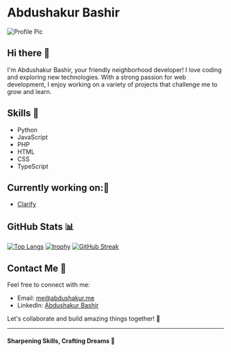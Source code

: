 # Abdushakur Bashir

![Profile Pic](https://avatars.githubusercontent.com/u/55839138?v=4)

## Hi there 👋
I'm Abdushakur Bashir, your friendly neighborhood developer! I love coding and exploring new technologies. With a strong passion for web development, I enjoy working on a variety of projects that challenge me to grow and learn.

## Skills 🚀
- Python
- JavaScript
- PHP
- HTML
- CSS
- TypeScript

## Currently working on:🌟
- [Clarify](https://github.com/abdushakurob/clarify)


## GitHub Stats 📊
<!--- [![Github Stats](https://github-readme-stats.vercel.app/api?username=abdushakurob)](https://github.com/abdushakurob) -->
[![Top Langs](https://github-readme-stats.vercel.app/api/top-langs/?username=abdushakurob)](https://github.com/abdushakurob)
[![trophy](https://github-profile-trophy.vercel.app/?username=abdushakurob)](https://github.com/abdushakurob)
[![GitHub Streak](https://streak-stats.demolab.com/?user=abdushakurob)](https://git.io/streak-stats)

## Contact Me 📧
Feel free to connect with me:
- Email: me@abdushakur.me
- LinkedIn: [Abdushakur Bashir](https://www.linkedin.com/in/abdushakurob)

Let's collaborate and build amazing things together! 🌟

----------

#### Sharpening Skills, Crafting Dreams 🌈
